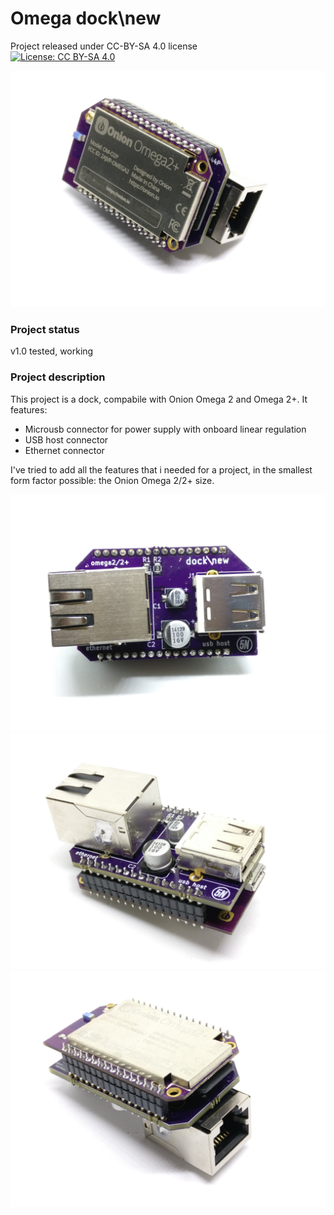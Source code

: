 # Omega dock\new

Project released under CC-BY-SA 4.0 license  
[![License: CC BY-SA 4.0](https://img.shields.io/badge/License-CC%20BY--SA%204.0-lightgrey.svg)](http://creativecommons.org/licenses/by-sa/4.0/)

![image 1](/images/1.jpg)


### Project status
v1.0 tested, working

### Project description 
This project is a dock, compabile with Onion Omega 2 and Omega 2+. 
It features:  
* Microusb connector for power supply with onboard linear regulation  
* USB host connector  
* Ethernet connector

I've tried to add all the features that i needed for a project, in the smallest form factor possible: the Onion Omega 2/2+ size.

![image 2](/images/2.jpg)
![image 3](/images/3.jpg)
![image 4](/images/4.jpg)
